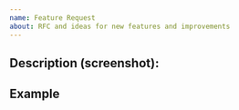 ```yaml
---
name: Feature Request
about: RFC and ideas for new features and improvements
---
```


<!-- First, thank you for making a request. That takes time and we appreciate that! -->
 
Description (screenshot):
--

Example
--

<!--
- Bugs fixed with the highest priority, so features might be postponed. But it shouldn't stop you, right?
- The project support is powered by community funding via [Patreon](https://www.patreon.com/kalessil)
-->